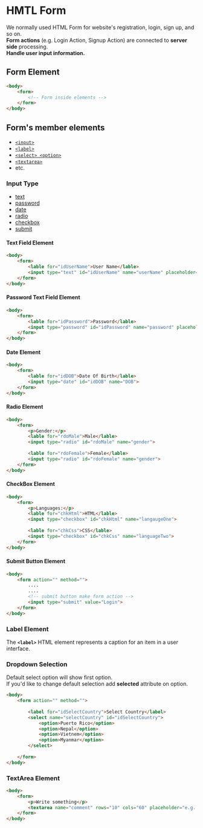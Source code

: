 # HMTL Form
We normally used HTML Form for website's registration, login, sign up, and so on.  
**Form actions** (e.g. Login Action, Signup Action) are connected to **server side** processing.  
**Handle user input information.**

<!-- ## Form Sample
![Instagram](/images/LoginInstagram.png) -->

## Form Element
```html
<body>
    <form>
        <!-- Form inside elements -->
    </form>
</body>
```

## Form's member elements
- [`<input>`](#input-type)
- [`<label>`](#label-element)
- [`<select> <option>`](#dropdown-selection)
- [`<textarea>`](#textarea-element)
- etc.

### Input Type
- [text](#text-field-element)
- [password](#password-text-field-element)
- [date](#date-element)
- [radio](#radio-element)
- [checkbox](#checkbox-element)
- [submit](#submit-button-element)

#### Text Field Element
```html
<body>
    <form>
        <lable for="idUserName">User Name</lable>
        <input type="text" id="idUserName" name="userName" placeholder="Enter your user name">
    </form>
</body>
```

#### Password Text Field Element
```html
<body>
    <form>
        <lable for="idPassword">Password</lable>
        <input type="password" id="idPassword" name="password" placeholder="Enter your password">
    </form>
</body>
```

#### Date Element
```html
<body>
    <form>
        <lable for="idDOB">Date Of Birth</lable>
        <input type="date" id="idDOB" name="DOB">
    </form>
</body>
```

#### Radio Element
```html
<body>
    <form>
        <p>Gender:</p>
        <lable for="rdoMale">Male</lable>
        <input type="radio" id="rdoMale" name="gender">
        
        <lable for="rdoFemale">Female</lable>
        <input type="radio" id="rdoFemale" name="gender">
    </form>
</body>
```

#### CheckBox Element
```html
<body>
    <form>
        <p>Languages:</p>
        <lable for="chkHtml">HTML</lable>
        <input type="checkbox" id="chkHtml" name="langaugeOne">
        
        <lable for="chkCss">CSS</lable>
        <input type="checkbox" id="chkCss" name="languageTwo">
    </form>
</body>
```

#### Submit Button Element
```html
<body>
    <form action="" method="">
        ....
        ....
        <!-- submit button make form action -->
        <input type="submit" value="Login">
    </form>
</body>
```

### Label Element
The **`<label>`** HTML element represents a caption for an item in a user interface.

### Dropdown Selection
Default select option will show first option.  
If you'd like to change default selection add **selected** attribute on option.
```html
<body>
    <form action="" method="">
        
        <label for="idSelectCountry">Select Country</label>
        <select name="selectCountry" id="idSelectCountry">
            <option>Puerto Rico</option>
            <option>Nepal</option>
            <option>Vietnem</option>
            <option>Myanmar</option>
        </select>
        
    </form>
</body>
```

### TextArea Element
```html
<body>
    <form>
        <p>Write something</p>
        <textarea name="comment" rows="10" cols="60" placeholder="e.g. My hobby is driving."></textarea>
    </form>
</body>
```
